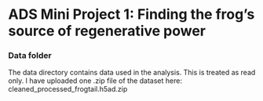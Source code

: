 # ADS Mini Project 1: Finding the frog’s source of regenerative power
### Data folder

The data directory contains data used in the analysis. This is treated as read only. I have uploaded one .zip file of the dataset here: cleaned_processed_frogtail.h5ad.zip
